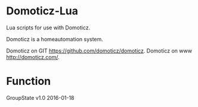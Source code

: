 # Domoticz-Lua
Lua scripts for use with Domoticz.

Domoticz is a homeautomation system. 

Domoticz on GIT https://github.com/domoticz/domoticz.
Domoticz on www http://domoticz.com/.

Function
==================================
GroupState    v1.0      2016-01-18
